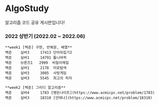 # AlgoStudy
알고리즘 코드 공유 게시판입니다!


### 2022 상반기 (2022.02 ~ 2022.06)

```
**week1 [백준] 구현, 반복문, 배열**
백준    실버3     17413 단어뒤집기2
백준    실버1     14791 톱니바퀴
백준    브론즈1   2999  비밀이메일
백준    실버1     2178  미로탐색
백준    실버3     3085  사탕게임
백준    실버3     5545  최고의 피자
```

```
**week2 [백준] 그리디 알고리즘**
백준    실버4     1783 [병든나이트](https://www.acmicpc.net/problem/1783)
백준    실버3     18310 [안테나](https://www.acmicpc.net/problem/18310)

```


